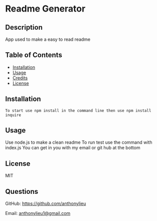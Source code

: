 # Readme Generator


## Description

App used to make a easy to read readme

## Table of Contents

- [Installation](#installation)
- [Usage](#usage)
- [Credits](#credits)
- [License](#license)

## Installation

```
To start use npm install in the command line then use npm install inquire
```

## Usage

Use node.js to make a clean readme
To run test use the command with index.js
You can get in you with my email or git hub at the bottom

## License

MIT

## Questions

GitHub: https://github.com/anthonylieu

Email: anthonylieu1@gmail.com
